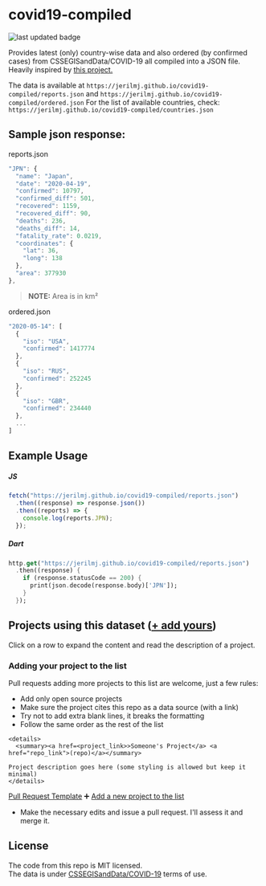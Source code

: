 # covid19-compiled

![last updated badge](https://img.shields.io/github/last-commit/jerilMJ/covid19-compiled?label=last%20updated&style=flat-square)

Provides latest (only) country-wise data and also ordered (by confirmed cases) from CSSEGISandData/COVID-19 all compiled into a JSON file.
Heavily inspired by [this project.](https://github.com/pomber/covid19)

The data is available at `https://jerilmj.github.io/covid19-compiled/reports.json` and `https://jerilmj.github.io/covid19-compiled/ordered.json`
For the list of available countries, check: `https://jerilmj.github.io/covid19-compiled/countries.json`

## Sample json response:

reports.json

```js
"JPN": {
  "name": "Japan",
  "date": "2020-04-19",
  "confirmed": 10797,
  "confirmed_diff": 501,
  "recovered": 1159,
  "recovered_diff": 90,
  "deaths": 236,
  "deaths_diff": 14,
  "fatality_rate": 0.0219,
  "coordinates": {
    "lat": 36,
    "long": 138
  },
  "area": 377930
},
```

> <b>NOTE:</b> Area is in km²

ordered.json

```js
"2020-05-14": [
  {
    "iso": "USA",
    "confirmed": 1417774
  },
  {
    "iso": "RUS",
    "confirmed": 252245
  },
  {
    "iso": "GBR",
    "confirmed": 234440
  },
  ...
]
```

## Example Usage

##### JS

```js
fetch("https://jerilmj.github.io/covid19-compiled/reports.json")
  .then((response) => response.json())
  .then((reports) => {
    console.log(reports.JPN);
  });
```

##### Dart

```dart
http.get("https://jerilmj.github.io/covid19-compiled/reports.json")
  .then((response) {
    if (response.statusCode == 200) {
      print(json.decode(response.body)['JPN']);
    }
  });
```

## Projects using this dataset ([+ add yours](#user-content-adding-your-project-to-the-list))

Click on a row to expand the content and read the description of a project.

### Adding your project to the list

Pull requests adding more projects to this list are welcome, just a few rules:

- Add only open source projects
- Make sure the project cites this repo as a data source (with a link)
- Try not to add extra blank lines, it breaks the formatting
- Follow the same order as the rest of the list

```
<details>
  <summary><a href=<project_link>>Someone's Project</a> <a href="repo_link">(repo)</a></summary>

Project description goes here (some styling is allowed but keep it minimal)
</details>
```

[Pull Request Template](https://github.com/jerilMJ/covid19-compiled/blob/master/.github/PULL_REQUEST_TEMPLATE.md)
➕ [Add a new project to the list](https://github.com/jerilMJ/covid19-compiled/edit/master/README.md)

- Make the necessary edits and issue a pull request. I'll assess it and merge it.

## License

The code from this repo is MIT licensed.  
The data is under [CSSEGISandData/COVID-19](https://github.com/CSSEGISandData/COVID-19/) terms of use.
